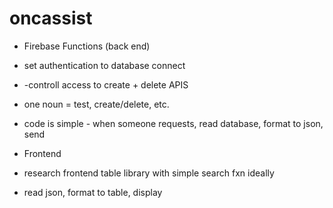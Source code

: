 # oncassist
- Firebase Functions (back end) 
- set authentication to database connect
- -controll access to create + delete APIS
- one noun = test, create/delete, etc. 
- code is simple - when someone requests, read database, format to json, send

- Frontend
- research frontend table library with simple search fxn ideally
- read json, format to table, display

